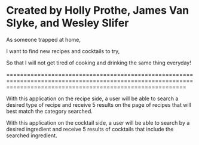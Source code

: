 # Created by Holly Prothe, James Van Slyke, and Wesley Slifer

As someone trapped at home,

I want to find new recipes and cocktails to try,

So that I will not get tired of cooking and drinking the same thing everyday!

================================================================================================================================================================

With this application on the recipe side, a user will be able to search a desired type of recipe and receive 5 results on the page of recipes that will best match the category searched.

With this application on the cocktail side, a user will be able to search by a desired ingredient and receive 5 results of cocktails that include the searched ingredient.
